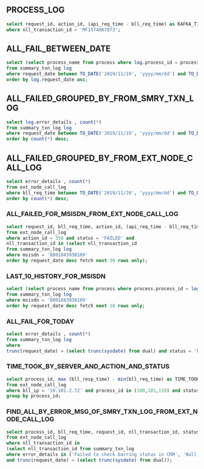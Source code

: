 ## PROCESS_LOG
```sql
select request_id, action_id, (api_req_time - bll_req_time) as KAFKA_TIME, (api_resp_time - api_req_time) as API_TIME, bll_ip, node_ip, status, error_details from ext_node_call_log
where nll_transaction_id = 'MF1574067873';
```

## ALL_FAIL_BETWEEN_DATE
```sql
select (select process_name from process where log.process_id = process.process_id) as PROCESS, request_date, msisdn, error_code, error_details
from summary_txn_log log
where request_date between TO_DATE('2019/11/19', 'yyyy/mm/dd') and TO_DATE('2019/11/20', 'yyyy/mm/dd') and status = 'FAILED' 
order by log.request_date asc;
```

## ALL_FAILED_GROUPED_BY_FROM_SMRY_TXN_LOG
```sql
select log.error_details , count(*)
from summary_txn_log log
where request_date between TO_DATE('2019/11/19', 'yyyy/mm/dd') and TO_DATE('2019/11/20', 'yyyy/mm/dd') and status = 'FAILED' GROUP BY log.error_details;
order by count(*) desc;
```

## ALL_FAILED_GROUPED_BY_FROM_EXT_NODE_CALL_LOG
```sql
select error_details , count(*)
from ext_node_call_log
where bll_req_time between TO_DATE('2019/11/20', 'yyyy/mm/dd') and TO_DATE('2019/11/21', 'yyyy/mm/dd') and status = 'FAILED' GROUP BY error_details
order by count(*) desc;
```

### ALL_FAILED_FOR_MSISDN_FROM_EXT_NODE_CALL_LOG
```sql
select request_id, bll_req_time, action_id, (api_req_time - bll_req_time) as KAFKA_TIME, (api_resp_time - api_req_time) as API_TIME, bll_ip, node_ip, status, error_details as error
from ext_node_call_log
where action_id = 350 and status = 'FAILED' and 
nll_transaction_id in (select nll_transaction_id
from summary_txn_log log
where msisdn = '8801843930109' 
order by request_date desc fetch next 30 rows only);
```

### LAST_10_HISTORY_FOR_MSISDN
```sql
select (select process_name from process where process.process_id = log.process_id), status, error_code, error_details 
from summary_txn_log log
where msisdn = '8801843930109' 
order by request_date desc fetch next 10 rows only;
```

### ALL_FAIL_FOR_TODAY
```sql
select error_details , count(*)
from summary_txn_log log
where 
trunc(request_date) = (select trunc(sysdate) from dual) and status = 'FAILED'  GROUP BY log.error_details;
```

### TIME_TOOK_BY_SERVER_AND_ACTION_AND_STATUS
```sql
select process_id, max (bll_resp_time) - min(bll_req_time) as TIME_TOOK
from ext_node_call_log 
where bll_ip = '10.101.2.72' and process_id in (100,101,119) and status = 'SUCCESSFUL' 
group by process_id;
```

### FIND_ALL_BY_ERROR_MSG_OF_SMRY_TXN_LOG_FROM_EXT_NODE_CALL_LOG
```sql
select process_id, bll_req_time, request_id, nll_transaction_id, status, error_details, bll_ip, node_ip 
from ext_node_call_log 
where nll_transaction_id in 
(select nll_transaction_id from summary_txn_log
where error_details in ('Failed to check barring status in CRM', 'Null value for IMSI came from CRM.', 'Failed to swap imsi') 
and trunc(request_date) = (select trunc(sysdate) from dual));
```